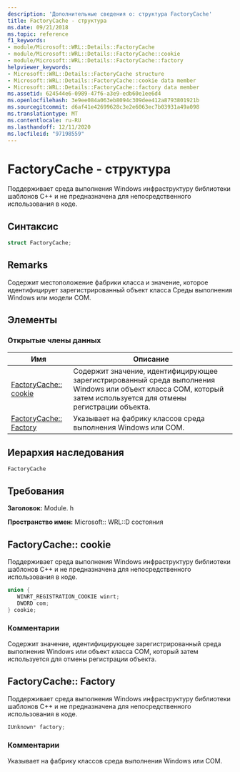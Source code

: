 ```yaml
---
description: 'Дополнительные сведения о: структура FactoryCache'
title: FactoryCache - структура
ms.date: 09/21/2018
ms.topic: reference
f1_keywords:
- module/Microsoft::WRL::Details::FactoryCache
- module/Microsoft::WRL::Details::FactoryCache::cookie
- module/Microsoft::WRL::Details::FactoryCache::factory
helpviewer_keywords:
- Microsoft::WRL::Details::FactoryCache structure
- Microsoft::WRL::Details::FactoryCache::cookie data member
- Microsoft::WRL::Details::FactoryCache::factory data member
ms.assetid: 624544e6-0989-47f6-a3e9-edb60e1ee6d4
ms.openlocfilehash: 3e9ee084a063eb8094c309dee412a8793801921b
ms.sourcegitcommit: d6af41e42699628c3e2e6063ec7b03931a49a098
ms.translationtype: MT
ms.contentlocale: ru-RU
ms.lasthandoff: 12/11/2020
ms.locfileid: "97198559"
---
```

# <a name="factorycache-structure"></a>FactoryCache - структура

Поддерживает среда выполнения Windows инфраструктуру библиотеки шаблонов C++ и не предназначена для непосредственного использования в коде.

## <a name="syntax"></a>Синтаксис

```cpp
struct FactoryCache;
```

## <a name="remarks"></a>Remarks

Содержит местоположение фабрики класса и значение, которое идентифицирует зарегистрированный объект класса Среды выполнения Windows или модели COM.

## <a name="members"></a>Элементы

### <a name="public-data-members"></a>Открытые члены данных

Имя                              | Описание
--------------------------------- | ------------------------------------------------------------------------------------------------------------------------------
[FactoryCache:: cookie](#cookie)   | Содержит значение, идентифицирующее зарегистрированный среда выполнения Windows или объект класса COM, который затем используется для отмены регистрации объекта.
[FactoryCache:: Factory](#factory) | Указывает на фабрику классов среда выполнения Windows или COM.

## <a name="inheritance-hierarchy"></a>Иерархия наследования

`FactoryCache`

## <a name="requirements"></a>Требования

**Заголовок:** Module. h

**Пространство имен:** Microsoft:: WRL::D состояния

## <a name="factorycachecookie"></a><a name="cookie"></a> FactoryCache:: cookie

Поддерживает среда выполнения Windows инфраструктуру библиотеки шаблонов C++ и не предназначена для непосредственного использования в коде.

```cpp
union {
   WINRT_REGISTRATION_COOKIE winrt;
   DWORD com;
} cookie;
```

### <a name="remarks"></a>Комментарии

Содержит значение, идентифицирующее зарегистрированный среда выполнения Windows или объект класса COM, который затем используется для отмены регистрации объекта.

## <a name="factorycachefactory"></a><a name="factory"></a> FactoryCache:: Factory

Поддерживает среда выполнения Windows инфраструктуру библиотеки шаблонов C++ и не предназначена для непосредственного использования в коде.

```cpp
IUnknown* factory;
```

### <a name="remarks"></a>Комментарии

Указывает на фабрику классов среда выполнения Windows или COM.
